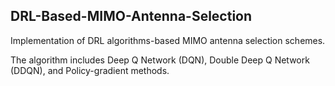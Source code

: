 ## DRL-Based-MIMO-Antenna-Selection

Implementation of DRL algorithms-based MIMO antenna selection schemes.

The algorithm includes Deep Q Network (DQN), Double Deep Q Network (DDQN), and Policy-gradient methods.
